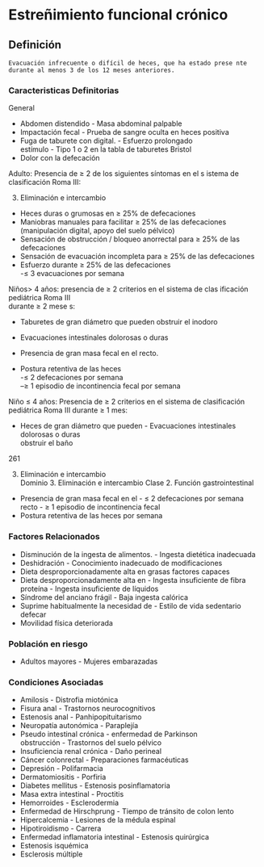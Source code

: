# Estreñimiento funcional crónico
## Definición
	Evacuación infrecuente o difícil de heces, que ha estado prese nte durante al menos 3 de los 12 meses anteriores.

### Caracteristicas Definitorias
General   
- Abdomen distendido  - Masa abdominal palpable  
- Impactación fecal  - Prueba de sangre oculta en 
heces positiva  
- Fuga de taburete con digital.  - Esfuerzo prolongado  
 estímulo  - Tipo 1 o 2 en la tabla de taburetes 
Bristol  
- Dolor con la defecación  
 
Adulto: Presencia de ≥ 2 de los siguientes síntomas en el s istema de clasificación 
Roma III:   
 
 
 
 
 
 
 
 
 
 
3. Eliminación e intercambio  
 
 
- Heces duras o grumosas en ≥ 
25% de defecaciones   
- Maniobras manuales para facilitar ≥ 
25% de las defecaciones 
(manipulación digital, apoyo del 
suelo pélvico)   
- Sensación de obstrucción / 
bloqueo anorrectal para ≥ 
25% de las defecaciones   
- Sensación de evacuación 
incompleta para ≥ 25% de las 
defecaciones   
- Esfuerzo durante ≥ 25% 
de las defecaciones   
-≤ 3 evacuaciones por semana  
 
 
Niños> 4 años: presencia de ≥ 2 criterios en el sistema de clas ificación pediátrica Roma III   
durante ≥ 2 mese s:  
- Taburetes de gran diámetro 
que pueden obstruir el 
inodoro   
- Evacuaciones intestinales dolorosas 
o duras   
- Presencia de gran masa fecal en 
el recto.   
 
- Postura retentiva de las heces   
-≤ 2 defecaciones por semana   
–≥ 1 episodio de incontinencia 
fecal por semana  
 
 
Niño ≤ 4 años: Presencia de ≥ 2 criterios en el sistema de clasificación 
pediátrica Roma III durante ≥ 1 mes:   
- Heces de gran diámetro que pueden  - Evacuaciones intestinales dolorosas o duras  
obstruir el baño  
 
 
 
261 
 
 
 
 
 
 
 
 
 
 
3. Eliminación e intercambio   
Dominio 3. Eliminación e intercambio  Clase 2. Función gastrointestinal   
 
 
 
- Presencia de gran masa fecal en el  - ≤ 2 defecaciones por semana  
 recto  - ≥ 1 episodio de incontinencia 
fecal 
- Postura retentiva de las heces   por semana

### Factores Relacionados
- Disminución de la ingesta de 
alimentos.  - Ingesta dietética inadecuada  
- Deshidración  - Conocimiento inadecuado de 
modificaciones  
- Dieta desproporcionadamente alta 
en grasas   factores capaces  
- Dieta desproporcionadamente alta 
en - Ingesta insuficiente de fibra  
 proteína  - Ingesta insuficiente de líquidos  
- Síndrome del anciano frágil  - Baja ingesta calórica  
- Suprime habitualmente la 
necesidad de  - Estilo de vida sedentario  
 defecar     
- Movilidad física deteriorada

### Población en riesgo
- Adultos mayores  - Mujeres embarazadas

### Condiciones Asociadas
- Amilosis  - Distrofia miotónica  
- Fisura anal  - Trastornos neurocognitivos  
- Estenosis anal  - Panhipopituitarismo  
- Neuropatía autonómica  - Paraplejía  
- Pseudo intestinal crónica  - enfermedad de Parkinson  
 obstrucción  - Trastornos del suelo 
pélvico  
- Insuficiencia renal crónica  - Daño perineal  
- Cáncer colonrectal  - Preparaciones 
farmacéuticas  
- Depresión  - Polifarmacia  
- Dermatomiositis  - Porfiria  
- Diabetes mellitus  - Estenosis posinflamatoria  
- Masa extra intestinal  - Proctitis  
- Hemorroides  - Esclerodermia  
- Enfermedad de Hirschprung  - Tiempo de tránsito de colon 
lento  
- Hipercalcemia  - Lesiones de la médula 
espinal  
- Hipotiroidismo  - Carrera  
- Enfermedad inflamatoria 
intestinal  - Estenosis quirúrgica  
- Estenosis isquémica   
- Esclerosis múltiple

